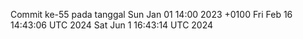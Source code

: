 Commit ke-55 pada tanggal Sun Jan 01 14:00 2023 +0100
Fri Feb 16 14:43:06 UTC 2024
Sat Jun  1 16:43:14 UTC 2024
